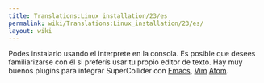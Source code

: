 ```yaml
---
title: Translations:Linux installation/23/es
permalink: wiki/Translations:Linux_installation/23/es/
layout: wiki
---
```


Podes instalarlo usando el interprete en la consola. Es posible que
desees familiarizarse con él si preferís usar tu propio editor de texto.
Hay muy buenos plugins para integrar SuperCollider con
[Emacs](https://github.com/supercollider/scel),
[Vim](https://github.com/supercollider/scvim)
[Atom](https://atom.io/packages/supercollider).
